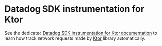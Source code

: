 # Datadog SDK instrumentation for Ktor

See the dedicated [Datadog SDK instrumentation for Ktor documentation][1] to learn how track network requests made by [Ktor][2] library automatically.

[1]: https://docs.datadoghq.com/real_user_monitoring/mobile_and_tv_monitoring/setup/kotlin-multiplatform/#initialize-rum-ktor-plugin-to-track-network-events-made-with-ktor
[2]: https://ktor.io/
